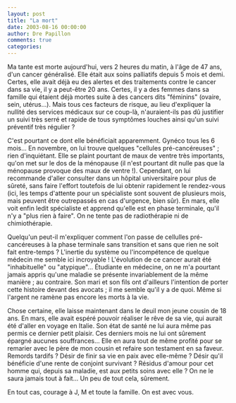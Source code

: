 ```yaml
---
layout: post
title: "La mort"
date: 2003-08-16 00:00:00
author: Dre Papillon
comments: true
categories: 
---
```



Ma tante est morte aujourd'hui, vers 2 heures du matin, à l'âge de 47 ans, d'un cancer généralisé.  Elle était aux soins palliatifs depuis 5 mois et demi.  Certes, elle avait déjà eu des alertes et des traitements contre le cancer dans sa vie, il y a peut-être 20 ans.  Certes, il y a des femmes dans sa famille qui étaient déjà mortes suite à des cancers dits "féminins" (ovaire, sein, utérus...).  Mais tous ces facteurs de risque, au lieu d'expliquer la nullité des services médicaux sur ce coup-là, n'auraient-ils pas dû justifier un suivi très serré et rapide de tous symptômes louches ainsi qu'un suivi préventif très régulier ?

C'est pourtant ce dont elle bénéficiait apparemment.  Gynéco tous les 6 mois...  En novembre, on lui trouve quelques "cellules pré-cancéreuses" ; rien d'inquiétant.  Elle se plaint pourtant de maux de ventre très importants, qu'on met sur le dos de la ménopause (il n'est pourtant dit nulle pas que la ménopause provoque des maux de ventre !).  Cependant, on lui recommande d'aller consulter dans un hôpital universitaire pour plus de sûreté, sans faire l'effort toutefois de lui obtenir rapidement le rendez-vous (ici, les temps d'attente pour un spécialiste sont souvent de plusieurs mois, mais peuvent être outrepassés en cas d'urgence, bien sûr).  En mars, elle voit enfin ledit spécialiste et apprend qu'elle est en phase terminale, qu'il n'y a "plus rien à faire".  On ne tente pas de radiothérapie ni de chimiothérapie.

Quelqu'un peut-il m'expliquer comment l'on passe de cellulles pré-cancéreuses à la phase terminale sans transition et sans que rien ne soit fait entre-temps ?  L'inertie du système ou l'incompétence de quelque médecin me semble ici incroyable !  L'évolution de ce cancer aurait été "inhabituelle" ou "atypique"...  Étudiante en médecine, on ne m'a pourtant jamais appris qu'une maladie se présente invariablement de la même manière ; au contraire.  Son mari et son fils ont d'ailleurs l'intention de porter cette histoire devant des avocats ; il me semble qu'il y a de quoi.  Même si l'argent ne ramène pas encore les morts à la vie.

Chose certaine, elle laisse maintenant dans le deuil mon jeune cousin de 18 ans.  En mars, elle avait espéré pouvoir réaliser le rêve de sa vie, qui aurait été d'aller en voyage en Italie.  Son état de santé ne lui aura même pas permis ce dernier petit plaisir.  Ces derniers mois ne lui ont sûrement épargné aucunes souffrances...  Elle en aura tout de même profité pour se remarier avec le père de mon cousin et refaire son testament en sa faveur.  Remords tardifs ?  Désir de finir sa vie en paix avec elle-même ?  Désir qu'il bénéficie d'une rente de conjoint survivant ?  Résidus d'amour pour cet homme qui, depuis sa maladie, est aux petits soins avec elle ? On ne le saura jamais tout à fait... Un peu de tout cela, sûrement.

En tout cas, courage à J, M et toute la famille.  On est avec vous.